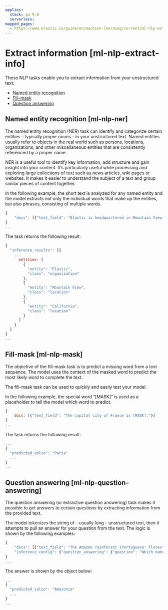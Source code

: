 ```yaml
---
applies:
  stack: ga 9.0
  serverless:
mapped_pages:
  - https://www.elastic.co/guide/en/machine-learning/current/ml-nlp-extract-info.html
---
```


# Extract information [ml-nlp-extract-info]

These NLP tasks enable you to extract information from your unstructured text:

* [Named entity recognition](#ml-nlp-ner)
* [Fill-mask](#ml-nlp-mask)
* [Question answering](#ml-nlp-question-answering)

## Named entity recognition [ml-nlp-ner] 

The named entity recognition (NER) task can identify and categorize certain entities - typically proper nouns - in your unstructured text. Named entities usually refer to objects in the real world such as persons, locations, organizations, and other miscellaneous entities that are consistently referenced by a proper name.

NER is a useful tool to identify key information, add structure and gain insight into your content. It’s particularly useful while processing and exploring large collections of text such as news articles, wiki pages or websites. It makes it easier to understand the subject of a text and group similar pieces of content together.

In the following example, the short text is analyzed for any named entity and the model extracts not only the individual words that make up the entities, but also phrases, consisting of multiple words.

```js
{
    "docs": [{"text_field": "Elastic is headquartered in Mountain View, California."}]
}
...
```

The task returns the following result:

```js
{
  "inference_results": [{
    ...
      entities: [
        {
          "entity": "Elastic",
          "class": "organization"
        },
        {
          "entity": "Mountain View",
          "class": "location"
        },
        {
          "entity": "California",
          "class": "location"
        }
      ]
    }
  ]
}
...
```

## Fill-mask [ml-nlp-mask] 

The objective of the fill-mask task is to predict a missing word from a text sequence. The model uses the context of the masked word to predict the most likely word to complete the text.

The fill-mask task can be used to quickly and easily test your model.

In the following example, the special word “[MASK]” is used as a placeholder to tell the model which word to predict.

```js
{
    docs: [{"text_field": "The capital city of France is [MASK]."}]
}
...
```

The task returns the following result:

```js
...
{
  "predicted_value": "Paris"
  ...
}
...
```

## Question answering [ml-nlp-question-answering] 

The question answering (or extractive question answering) task makes it possible to get answers to certain questions by extracting information from the provided text.

The model tokenizes the string of – usually long – unstructured text, then it attempts to pull an answer for your question from the text. The logic is shown by the following examples:

```js
{
    "docs": [{"text_field": "The Amazon rainforest (Portuguese: Floresta Amazônica or Amazônia; Spanish: Selva Amazónica, Amazonía or usually Amazonia; French: Forêt amazonienne; Dutch: Amazoneregenwoud), also known in English as Amazonia or the Amazon Jungle, is a moist broadleaf forest that covers most of the Amazon basin of South America. This basin encompasses 7,000,000 square kilometres (2,700,000 sq mi), of which 5,500,000 square kilometres (2,100,000 sq mi) are covered by the rainforest. This region includes territory belonging to nine nations. The majority of the forest is contained within Brazil, with 60% of the rainforest, followed by Peru with 13%, Colombia with 10%, and with minor amounts in Venezuela, Ecuador, Bolivia, Guyana, Suriname and French Guiana. States or departments in four nations contain "Amazonas" in their names. The Amazon represents over half of the planet's remaining rainforests, and comprises the largest and most biodiverse tract of tropical rainforest in the world, with an estimated 390 billion individual trees divided into 16,000 species."}],
    "inference_config": {"question_answering": {"question": "Which name is also used to describe the Amazon rainforest in English?"}}
}
...
```

The answer is shown by the object below:

```js
...
{
  "predicted_value": "Amazonia"
  ...
}
...
```
